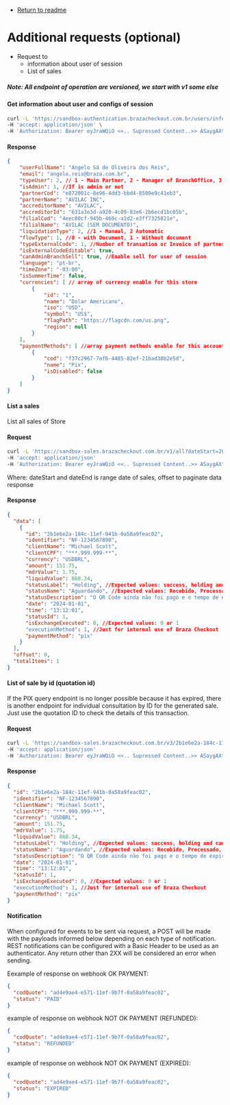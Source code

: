 - [Return to readme](readme.md)
# Additional requests (optional)
- Request to
  - information about user of session
  - List of sales 
  
##### Note: All endpoint of operation are versioned, we start with v1 some else
#### Get information about user and configs of session
```bash
curl -L 'https://sandbox-authentication.brazacheckout.com.br/users/information/details' \
-H 'accept: application/json' \
-H 'Authorization: Bearer eyJraWQiO <<.. Supressed Content..>> ASaygAXt8Og' 
```
#### Response
```JSON
{
    "userFullName": "Angelo Sá de Oliveira dos Reis",
    "email": "angelo.reis@braza.com.br",
    "typeUser": 2, // 1 - Main Partner, 2 - Manager of BranchOffice, 3 - PDV, 4 - Accreditor Level
    "isAdmin": 1, //If is admin or not
    "partnerCod": "e872001c-8e96-4dd3-bbd4-8580e9c41eb3",
    "partnerName": "AVILAC INC",
    "accreditorName": "AVILAC",
    "accreditorId": "631a3e3d-a920-4c09-83e6-2b6ecd1bc05b",
    "filialCod": "4eec80cf-945b-460c-a1d2-e3ff7325821e",
    "filialName": "AVILAC (SEM DOCUMENTO)",
    "liquidationType": 2, //1 - Manual, 2 Automatic
    "flowType": 1, //0 - with Document, 1 - Without document
    "typeExternalCode": 1, //Number of transation or Invoice of partner
    "isExternalCodeEditable": true,
    "canAdminBranchSell": true, //Enable sell for user of session
    "language": "pt-br",
    "timeZone": "-03:00",
    "isSummerTime": false,
    "currencies": [ // array of currency enable for this store
        {
            "id": "1",
            "name": "Dolar Americano",
            "iso": "USD",
            "symbol": "US$",
            "flagPath": "https://flagcdn.com/us.png",
            "region": null
        }
    ],
    "paymentMethods": [ //array payment methods enable for this account
        {
            "cod": "f37c2967-7af6-4485-82ef-21bad38b2e5d",
            "name": "Pix",
            "isDisabled": false
        }
    ]
}
```
#### List a sales
List all sales of Store

#### Request
```bash
curl -L 'https://sandbox-sales.brazacheckout.com.br/v1/all?dateStart=2025-01-13&dateEnd=2025-01-14&offset=0' \
-H 'accept: application/json'
-H 'Authorization: Bearer eyJraWQiO <<.. Supressed Content..>> ASaygAXt8Og'
```
Where:
dateStart and dateEnd is range date of sales, offset to paginate data response

#### Response
```JSON
{
  "data": [
    {
      "id": "2b1e6e2a-184c-11ef-941b-0a58a9feac02",
      "identifier": "NF-1234567890",
      "clientName": "Michael Scott",
      "clientCPF": "***.999.999-**",
      "currency": "USDBRL",
      "amount": 151.75,
      "mdrValue": 1.75,
      "liquidValue": 868.34,
      "statusLabel": "Holding", //Expected values: success, holding and canceled
      "statusName": "Aguardando", //Expected values: Recebido, Processado, Aguardando, Expirado, Devolvido, Inválido
      "statusDescription": "O QR Code ainda não foi pago e o tempo de expiração ainda não foi alcançado.",
      "date": "2024-01-01",
      "time": "13:12:01",
      "statusId": 1,
      "isExchangeExecuted": 0, //Expected values: 0 or 1
      "executionMethod": 1, //Just for internal use of Braza Checkout
      "paymentMethod": "pix" 
    }
  ],
  "offset": 0,
  "totalItems": 1
}
```

#### List of sale by id (quotation id)
If the PIX query endpoint is no longer possible because it has expired, there is another endpoint for individual consultation by ID for the generated sale. 
Just use the quotation ID to check the details of this transaction.

#### Request
```bash
curl -L 'https://sandbox-sales.brazacheckout.com.br/v3/2b1e6e2a-184c-11ef-941b-0a58a9feac02' \
-H 'accept: application/json'
-H 'Authorization: Bearer eyJraWQiO <<.. Supressed Content..>> ASaygAXt8Og'
```

#### Response
```JSON
{
  "id": "2b1e6e2a-184c-11ef-941b-0a58a9feac02",
  "identifier": "NF-1234567890",
  "clientName": "Michael Scott",
  "clientCPF": "***.999.999-**",
  "currency": "USDBRL",
  "amount": 151.75,
  "mdrValue": 1.75,
  "liquidValue": 868.34,
  "statusLabel": "Holding", //Expected values: success, holding and canceled
  "statusName": "Aguardando", //Expected values: Recebido, Processado, Aguardando, Expirado, Devolvido, Inválido
  "statusDescription": "O QR Code ainda não foi pago e o tempo de expiração ainda não foi alcançado.",
  "date": "2024-01-01",
  "time": "13:12:01",
  "statusId": 1,
  "isExchangeExecuted": 0, //Expected values: 0 or 1
  "executionMethod": 1, //Just for internal use of Braza Checkout
  "paymentMethod": "pix" 
}
```

#### Notification
When configured for events to be sent via request, a POST will be made with the payloads informed below depending on each type of notification.
REST notifications can be configured with a Basic Header to be used as an authenticator.
Any return other than 2XX will be considered an error when sending.

Eexample of response on webhook OK PAYMENT:
```JSON
{
  "codQuote": "ad4e9ae4-e571-11ef-9b7f-0a58a9feac02",
  "status": "PAID"
}
```

example of response on webhook NOT OK PAYMENT (REFUNDED):
```JSON
{
  "codQuote": "ad4e9ae4-e571-11ef-9b7f-0a58a9feac02",
  "status": "REFUNDED"
}
``` 

example of response on webhook NOT OK PAYMENT (EXPIRED):
```JSON
{
  "codQuote": "ad4e9ae4-e571-11ef-9b7f-0a58a9feac02",
  "status": "EXPIRED"
}
```
